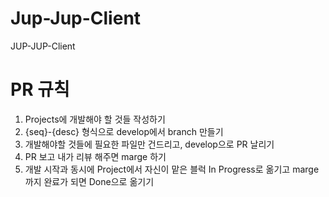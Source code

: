 # Jup-Jup-Client

JUP-JUP-Client

# PR 규칙

1. Projects에 개발해야 할 것들 작성하기
2. {seq}-{desc} 형식으로 develop에서 branch 만들기
3. 개발해야할 것들에 필요한 파일만 건드리고, develop으로 PR 날리기
4. PR 보고 내가 리뷰 해주면 marge 하기
5. 개발 시작과 동시에 Project에서 자신이 맡은 블럭 In Progress로 옮기고 marge까지 완료가 되면 Done으로 옮기기
